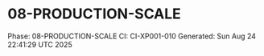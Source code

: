 # 08-PRODUCTION-SCALE
Phase: 08-PRODUCTION-SCALE
CI: CI-XP001-010
Generated: Sun Aug 24 22:41:29 UTC 2025
